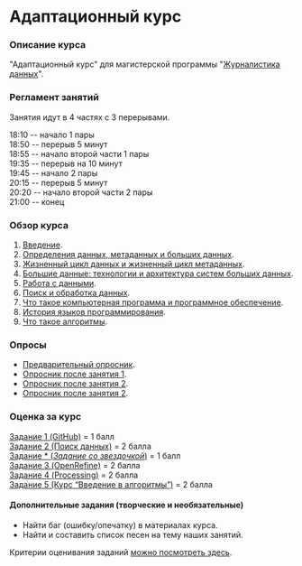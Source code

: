 # Адаптационный курс    
### Описание курса

"Адаптационный курс" для магистерской программы "[Журналистика данных](https://www.hse.ru/ma/datajourn/)".


### Регламент занятий

Занятия идут в 4 частях с 3 перерывами.    
    
18:10 -- начало 1 пары     
18:50 -- перерыв 5 минут     
18:55 -- начало второй части 1 пары     
19:35 -- перерыв на 10 минут     
19:45 -- начало 2 пары     
20:15 -- перерыв 5 минут     
20:20 -- начало второй части 2 пары     
21:00 -- конец    



### Обзор курса

1. [Введение](https://github.com/iradche/Data-Intro-2020-course/blob/master/lectures/intro.md).
2. [Определения данных, метаданных и больших данных](https://github.com/iradche/Data-Intro-2020-course/blob/master/lectures/lec01.md).     
3. [Жизненный цикл данных и жизненный цикл метаданных](https://github.com/iradche/Data-Intro-2020-course/blob/master/lectures/lec02.md).
4. [Большие данные: технологии и архитектура систем больших данных](https://github.com/iradche/Data-Intro-2020-course/blob/master/lectures/lec03.md).
5. [Работа с данными](https://github.com/iradche/Data-Intro-2020-course/blob/master/lectures/lec04.md).
6. [Поиск и обработка данных](https://github.com/iradche/Data-Intro-2020-course/blob/master/lectures/lec05.md).
7. [Что такое компьютерная программа и программное обеспечение](https://github.com/iradche/Data-Intro-2020-course/blob/master/lectures/lec06.md).
8. [История языков программирования](https://github.com/iradche/Data-Intro-2020-course/blob/master/lectures/lec07.md).
9. [Что такое алгоритмы](https://github.com/iradche/Data-Intro-2020-course/blob/master/lectures/lec08.md).


### Опросы 
- [Предварительный опросник](https://docs.google.com/forms/d/e/1FAIpQLSdf2jXxfyBTcvJEJz072qKXLYhj_0x5kYbws03OeQzVSyN19A/viewform).         
- [Опросник после занятия 1](https://docs.google.com/forms/d/e/1FAIpQLSe1tHiqGt066XDz_sq4xy3yLCzG-lgjPP9Cw5QCeQWH6UcJQw/viewform).     
- [Опросник после занятия 2](https://docs.google.com/forms/d/e/1FAIpQLScd0K3BG_5EIkvGm_CLSD8fu59UMbA6mZWtmCTRHJeUhfvS0g/viewform).     
- [Опросник после занятия 2](https://docs.google.com/forms/d/e/1FAIpQLScUyN2mpESKogCZe0VimZ3MVTAi7-D_jnZwVbgCLw5diyGxNQ/viewform). 


### Оценка за курc       
[Задание 1 (GitHub)](https://github.com/iradche/Data-Intro-2020-course/blob/master/tasks/task01.md) = 1 балл     
[Задание 2 (Поиск данных)](https://github.com/iradche/Data-Intro-2020-course/blob/master/tasks/task02.md) = 2 балла     
[Задание * (_Задание со звездочкой_)](https://github.com/iradche/Data-Intro-2020-course/blob/master/tasks/task02_.md) = 1 балл    
[Задание 3 (OpenRefine)](https://github.com/iradche/Data-Intro-2020-course/blob/master/tasks/task03.md) = 2 балла     
[Задание 4 (Processing)](https://github.com/iradche/Data-Intro-2020-course/blob/master/tasks/task04.md) = 2 балла    
[Задание 5 (Курс “Введение в алгоритмы”)](https://github.com/iradche/Data-Intro-2020-course/blob/master/tasks/task05.md) = 2 балла     



#### Дополнительные задания (творческие и необязательные)

- Найти баг (ошибку/опечатку) в материалах курса.
- Найти и составить список песен на тему наших занятий.


Критерии оценивания заданий [можно посмотреть здесь](https://docs.google.com/spreadsheets/d/e/2PACX-1vTLcZV4N8MRtQDf4gwNRFMwgGvHZTIO5UgXg6X_nNAT4qZcFTE0akKKcnY_Dqoxp5p1fFk3_GV3lE8t/pubhtml?gid=89431691&single=true).



